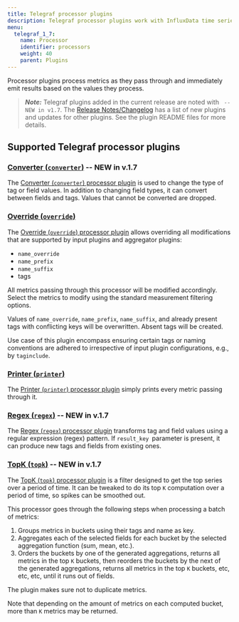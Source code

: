 ```yaml
---
title: Telegraf processor plugins
description: Telegraf processor plugins work with InfluxData time series platform to process metrics and emit results based on the values processed.
menu:
  telegraf_1_7:
    name: Processor
    identifier: processors
    weight: 40
    parent: Plugins
---
```


Processor plugins process metrics as they pass through and immediately emit results based on the values they process.

> ***Note:*** Telegraf plugins added in the current release are noted with ` -- NEW in v1.7`.
>The [Release Notes/Changelog](/telegraf/v1.7/about_the_project/release-notes-changelog) has a list of new plugins and updates for other plugins. See the plugin README files for more details.


## Supported Telegraf processor plugins


### [Converter (`converter`)](https://github.com/influxdata/telegraf/tree/release-1.7/plugins/processors/converter) -- NEW in v.1.7

The [Converter (`converter`) processor plugin](https://github.com/influxdata/telegraf/tree/release-1.7/plugins/processors/converter) is used to change the type of tag or field values. In addition to changing field types, it can convert between fields and tags. Values that cannot be converted are dropped.

### [Override (`override`)](https://github.com/influxdata/telegraf/tree/release-1.7/plugins/processors/override)

The [Override (`override`) processor plugin](https://github.com/influxdata/telegraf/tree/release-1.7/plugins/processors/override) allows overriding all modifications that are supported by input plugins and aggregator plugins:

* `name_override`
* `name_prefix`
* `name_suffix`
* tags

All metrics passing through this processor will be modified accordingly. Select the metrics to modify using the standard measurement filtering options.

Values of `name_override`, `name_prefix`, `name_suffix`, and already present tags with conflicting keys will be overwritten. Absent tags will be created.

Use case of this plugin encompass ensuring certain tags or naming conventions are adhered to irrespective of input plugin configurations, e.g., by `taginclude`.

### [Printer (`printer`)](https://github.com/influxdata/telegraf/tree/release-1.4/plugins/processors/printer)

The [Printer (`printer`) processor plugin](https://github.com/influxdata/telegraf/tree/release-1.4/plugins/processors/printer) simply prints every metric passing through it.

### [Regex (`regex`)](https://github.com/influxdata/telegraf/tree/release-1.7/plugins/processors/regex) -- NEW in v.1.7

The [Regex (`regex`) processor plugin](https://github.com/influxdata/telegraf/tree/release-1.7/plugins/processors/regex) transforms tag and field values using a regular expression (regex) pattern. If `result_key `parameter is present, it can produce new tags and fields from existing ones.

### [TopK (`topk`)](https://github.com/influxdata/telegraf/tree/release-1.7/plugins/processors/topk) -- NEW in v.1.7

The [TopK (`topk`) processor plugin](https://github.com/influxdata/telegraf/tree/release-1.7/plugins/processors/topk) is a filter designed to get the top series over a period of time. It can be tweaked to do its top `K` computation over a period of time, so spikes can be smoothed out.

This processor goes through the following steps when processing a batch of metrics:

1. Groups metrics in buckets using their tags and name as key.
2. Aggregates each of the selected fields for each bucket by the selected aggregation function (sum, mean, etc.).
3. Orders the buckets by one of the generated aggregations, returns all metrics in the top `K` buckets, then reorders the buckets by the next of the generated aggregations, returns all metrics in the top `K` buckets, etc, etc, etc, until it runs out of fields.

The plugin makes sure not to duplicate metrics.

Note that depending on the amount of metrics on each computed bucket, more than `K` metrics may be returned.
